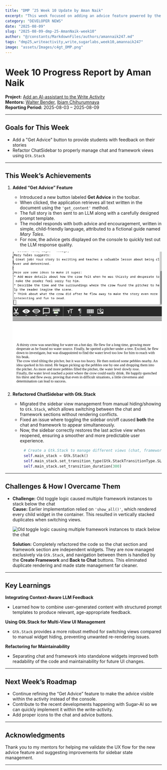 ```yaml
---
title: "DMP ’25 Week 10 Update by Aman Naik"
excerpt: "This week focused on adding an advice feature powered by the LLM, and refactoring the ChatSidebar using Gtk.Stack to resolve UI toggling issues."
category: "DEVELOPER NEWS"
date: "2025-08-09"
slug: "2025-08-09-dmp-25-AmanNaik-week10"
author: "@/constants/MarkdownFiles/authors/amannaik247.md"
tags: "dmp25,writeactivity,write,sugarlabs,week10,amannaik247"
image: "assets/Images/c4gt_DMP.png"
---
```


<!-- markdownlint-disable -->

# Week 10 Progress Report by Aman Naik

**Project:** [Add an AI-assistant to the Write Activity](https://github.com/sugarlabs/write-activity/issues/52)  
**Mentors:** [Walter Bender](https://github.com/walterbender), [Ibiam Chihurumnaya](https://github.com/chimosky)  
**Reporting Period:** 2025-08-03 – 2025-08-09  

---

## Goals for This Week

- Add a "Get Advice" button to provide students with feedback on their stories  
- Refactor ChatSidebar to properly manage chat and framework views using `Gtk.Stack`  

---

## This Week’s Achievements

1. **Added “Get Advice” Feature**  
   - Introduced a new button labeled **Get Advice** in the toolbar.  
   - When clicked, the application retrieves all text written in the document using the `'get_content'` method.  
   - The full story is then sent to an LLM along with a carefully designed prompt template.  
   - The model responds with both advice and encouragement, written in simple, child-friendly language, attributed to a fictional guide named *Mary Tales*.  
   - For now, the advice gets displayed on the console to quickly test out the LLM response quality.  

    ![Advice being displayed in the console based on the written story](assets/Images/aman-naik-week10-img1.png)
    ![Story that was written on the document](assets/Images/aman-naik-week10-img2.png)

2. **Refactored ChatSidebar with Gtk.Stack**  
   - Migrated the sidebar view management from manual hiding/showing to `Gtk.Stack`, which allows switching between the chat and framework sections without rendering conflicts.  
   - Fixed an issue where toggling the sidebar on/off caused **both** the chat and framework to appear simultaneously.  
   - Now, the sidebar correctly restores the last active view when reopened, ensuring a smoother and more predictable user experience.
   ```chatbox.py
        # Create a Gtk.Stack to manage different views (chat, framework)
        self.main_stack = Gtk.Stack()
        self.main_stack.set_transition_type(Gtk.StackTransitionType.SLIDE_LEFT_RIGHT)
        self.main_stack.set_transition_duration(300)
    ```

---

## Challenges & How I Overcame Them

- **Challenge:** Old toggle logic caused multiple framework instances to stack below the chat  
  **Cause:** Earlier implementation relied on `'show_all()'`, which rendered every child widget in the container. This resulted in vertically stacked duplicates when switching views.  

  ![Old toggle logic causing multiple framework instances to stack below the chat](assets/Images/aman-naik-week10-img3.png)

  **Solution:** Completely refactored the code so the chat section and framework section are independent widgets. They are now managed exclusively via `Gtk.Stack`, and navigation between them is handled by the **Create Framework** and **Back to Chat** buttons. This eliminated duplicate rendering and made state management far cleaner.

---

## Key Learnings

**Integrating Context-Aware LLM Feedback**  
   - Learned how to combine user-generated content with structured prompt templates to produce relevant, age-appropriate feedback.

**Using Gtk.Stack for Multi-View UI Management**  
   - `Gtk.Stack` provides a more robust method for switching views compared to manual widget hiding, preventing unwanted re-rendering issues.

**Refactoring for Maintainability**  
   - Separating chat and framework into standalone widgets improved both readability of the code and maintainability for future UI changes.

---

## Next Week’s Roadmap

- Continue refining the “Get Advice” feature to make the advice visible within the activity instead of the console.
- Contribute to the recent developments happening with Sugar-AI so we can quickly implement it within the write-activity.
- Add proper icons to the chat and advice buttons.

---

## Acknowledgments

Thank you to my mentors for helping me validate the UX flow for the new advice feature and suggesting improvements for sidebar state management.

---
